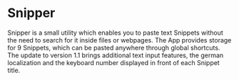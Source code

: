 Snipper
=======

Snipper is a small utility which enables you to paste text Snippets without the need to search for it inside files or webpages. The App provides storage for 9 Snippets, which can be pasted anywhere through global shortcuts.
The update to version 1.1 brings additional text input features, the german localization and the keyboard number displayed in front of each Snippet title.
